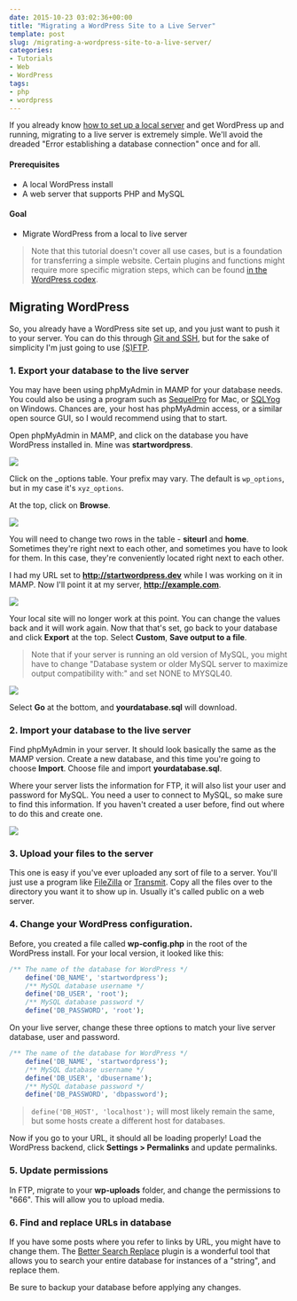 ```yaml
---
date: 2015-10-23 03:02:36+00:00
title: "Migrating a WordPress Site to a Live Server"
template: post
slug: /migrating-a-wordpress-site-to-a-live-server/
categories:
- Tutorials
- Web
- WordPress
tags:
- php
- wordpress
---
```



If you already know [how to set up a local server](http://taniarascia.com/local-environment) and get WordPress up and running, migrating to a live server is extremely simple. We'll avoid the dreaded "Error establishing a database connection" once and for all.



#### Prerequisites


  * A local WordPress install
  * A web server that supports PHP and MySQL




#### Goal


  * Migrate WordPress from a local to live server



> Note that this tutorial doesn't cover all use cases, but is a foundation for transferring a simple website. Certain plugins and functions might require more specific migration steps, which can be found [in the WordPress codex](https://codex.wordpress.org/Moving_WordPress).





## Migrating WordPress



So, you already have a WordPress site set up, and you just want to push it to your server. You can do this through [Git and SSH](http://www.taniarascia.com/getting-started-with-git/), but for the sake of simplicity I'm just going to use [(S)FTP](https://en.wikipedia.org/wiki/File_Transfer_Protocol).



### 1. Export your database to the live server


You may have been using phpMyAdmin in MAMP for your database needs. You could also be using a program such as [SequelPro](http://www.sequelpro.com/) for Mac, or [SQLYog](https://www.webyog.com/) on Windows. Chances are, your host has phpMyAdmin access, or a similar open source GUI, so I would recommend using that to start.

Open phpMyAdmin in MAMP, and click on the database you have WordPress installed in. Mine was **startwordpress**.

![](https://www.taniarascia.com/wp-content/uploads/Screen-Shot-2015-10-22-at-9.19.23-PM.png)


Click on the _options table. Your prefix may vary. The default is `wp_options`, but in my case it's `xyz_options`.

At the top, click on **Browse**.

![](https://www.taniarascia.com/wp-content/uploads/Screen-Shot-2015-10-22-at-9.27.25-PM.png)


You will need to change two rows in the table - **siteurl** and **home**. Sometimes they're right next to each other, and sometimes you have to look for them. In this case, they're conveniently located right next to each other.

I had my URL set to **http://startwordpress.dev** while I was working on it in MAMP. Now I'll point it at my server, **http://example.com**. 

![](https://www.taniarascia.com/wp-content/uploads/Screen-Shot-2015-10-22-at-9.31.36-PM.png)


Your local site will no longer work at this point. You can change the values back and it will work again. Now that that's set, go back to your database and click **Export** at the top. Select **Custom**, **Save output to a file**.



> Note that if your server is running an old version of MySQL, you might have to change "Database system or older MySQL server to maximize output compatibility with:" and set NONE to MYSQL40.



![](https://www.taniarascia.com/wp-content/uploads/Screen-Shot-2015-10-22-at-9.42.40-PM.png)


Select **Go** at the bottom, and **yourdatabase.sql** will download.



### 2. Import your database to the live server


Find phpMyAdmin in your server. It should look basically the same as the MAMP version. Create a new database, and this time you're going to choose **Import**. Choose file and import **yourdatabase.sql**.

Where your server lists the information for FTP, it will also list your user and password for MySQL. You need a user to connect to MySQL, so make sure to find this information. If you haven't created a user before, find out where to do this and create one.

![](https://www.taniarascia.com/wp-content/uploads/Screen-Shot-2015-10-22-at-9.55.28-PM.png)




### 3. Upload your files to the server


This one is easy if you've ever uploaded any sort of file to a server. You'll just use a program like [FileZilla](https://filezilla-project.org/) or [Transmit](https://panic.com/transmit/). Copy all the files over to the directory you want it to show up in. Usually it's called public on a web server.



### 4. Change your WordPress configuration.


Before, you created a file called **wp-config.php** in the root of the WordPress install. For your local version, it looked like this:


    
```php
/** The name of the database for WordPress */
    define('DB_NAME', 'startwordpress');
    /** MySQL database username */
    define('DB_USER', 'root');
    /** MySQL database password */
    define('DB_PASSWORD', 'root');
```




On your live server, change these three options to match your live server database, user and password.


    
```php
/** The name of the database for WordPress */
    define('DB_NAME', 'startwordpress');
    /** MySQL database username */
    define('DB_USER', 'dbusername');
    /** MySQL database password */
    define('DB_PASSWORD', 'dbpassword');
```






> `define('DB_HOST', 'localhost');` will most likely remain the same, but some hosts create a different host for databases.



Now if you go to your URL, it should all be loading properly! Load the WordPress backend, click **Settings > Permalinks** and update permalinks. 



### 5. Update permissions


In FTP, migrate to your **wp-uploads** folder, and change the permissions to "666". This will allow you to upload media.



### 6. Find and replace URLs in database


If you have some posts where you refer to links by URL, you might have to change them. The [Better Search Replace](https://wordpress.org/plugins/better-search-replace/) plugin is a wonderful tool that allows you to search your entire database for instances of a "string", and replace them. 

Be sure to backup your database before applying any changes.		
